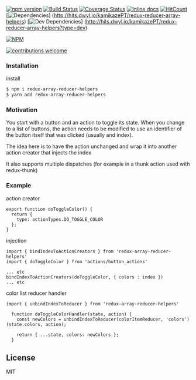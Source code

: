 [![npm version](https://badge.fury.io/js/redux-reducer-array-helpers.svg)](https://badge.fury.io/js/redux-reducer-array-helpers)
[![Build Status](https://travis-ci.org/kamikazePT/redux-reducer-array-helpers.svg?branch=master)](https://travis-ci.org/kamikazePT/redux-reducer-array-helpers)
[![Coverage Status](https://coveralls.io/repos/github/kamikazePT/redux-reducer-array-helpers/badge.svg?branch=master)](https://coveralls.io/github/kamikazePT/redux-reducer-array-helpers?branch=master)
[![Inline docs](http://inch-ci.org/github/kamikazePT/redux-reducer-array-helpers.svg?branch=master)](http://inch-ci.org/github/kamikazePT/redux-reducer-array-helpers)
[![HitCount](http://hits.dwyl.io/kamikazePT/redux-reducer-array-helpers.svg)](http://hits.dwyl.io/kamikazePT/redux-reducer-array-helpers)
[![Dependencies](https://david-dm.org/kamikazePT/redux-reducer-array-helpers.svg)]
(http://hits.dwyl.io/kamikazePT/redux-reducer-array-helpers)
[![Dev Dependencies](https://david-dm.org/kamikazePT/redux-reducer-array-helpers/dev-status.svg)]
(http://hits.dwyl.io/kamikazePT/redux-reducer-array-helpers?type=dev)

[![NPM](https://nodei.co/npm/redux-reducer-array-helpers.png?downloads=true&downloadRank=true&stars=true)](https://nodei.co/npm/redux-reducer-array-helpers/)

[![contributions welcome](https://img.shields.io/badge/contributions-welcome-brightgreen.svg?style=flat)](https://github.com/kamikazePT/redux-reducer-array-helpers/issues)

### Installation

install 

```sh
$ npm i redux-array-reducer-helpers 
$ yarn add redux-array-reducer-helpers
```

### Motivation

You start with a button and an action to toggle its state.
When you change to a list of buttons, the action needs to be modified to use an identifier of the button itself that was clicked (usually and index).

The idea here is to have the action unchanged and wrap it into another action creator that injects the index

It also supports multiple dispatches (for example in a thunk action used with redux-thunk)

### Example

action creator
```
export function doToggleColor() {
  return {
    type: actionTypes.DO_TOGGLE_COLOR
  };
}
```

injection
```
import { bindIndexToActionCreators } from 'redux-array-reducer-helpers'
import { doToggleColor } from 'actions/button_actions'

... etc
bindIndexToActionCreators(doToggleColor, { colors : index })
... etc

```

color list reducer handler
```
import { unbindIndexToReducer } from 'redux-array-reducer-helpers'

  function doToggleColorHandler(state, action) {
    const newColors = unbindIndexToReducer(colorItemReducer, 'colors')(state.colors, action);

    return { ...state, colors: newColors };
  }

```

License
----

MIT